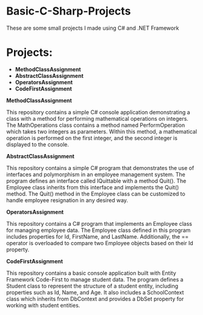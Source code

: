 # Basic-C-Sharp-Projects

These are some small projects I made using C# and .NET Framework

# Projects:
* **MethodClassAssignment**
* **AbstractClassAssignment**
* **OperatorsAssignment**
* **CodeFirstAssignment**

**MethodClassAssignment**

This repository contains a simple C# console application demonstrating a class with a method for performing mathematical operations on integers.
The MathOperations class contains a method named PerformOperation which takes two integers as parameters. Within this method, a mathematical operation is performed on the first integer, and the second integer is displayed to the console.


**AbstractClassAssignment**

This repository contains a simple C# program that demonstrates the use of interfaces and polymorphism in an employee management system.
The program defines an interface called IQuittable with a method Quit(). The Employee class inherits from this interface and implements the Quit() method. The Quit() method in the Employee class can be customized to handle employee resignation in any desired way.


**OperatorsAssignment**

This repository contains a C# program that implements an Employee class for managing employee data.
The Employee class defined in this program includes properties for Id, FirstName, and LastName. Additionally, the == operator is overloaded to compare two Employee objects based on their Id property.


**CodeFirstAssignment**

This repository contains a basic console application built with Entity Framework Code-First to manage student data.
The program defines a Student class to represent the structure of a student entity, including properties such as Id, Name, and Age. It also includes a SchoolContext class which inherits from DbContext and provides a DbSet<Student> property for working with student entities.

